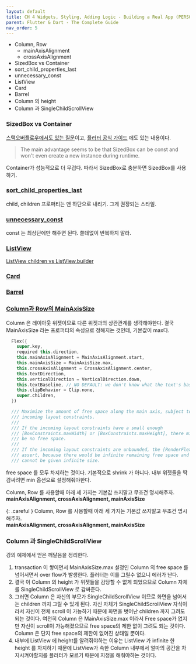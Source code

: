 ```yaml
---
layout: default
title: CH 4 Widgets, Styling, Adding Logic - Building a Real App (PERSONAL EXPENSES APP) 
parent: Flutter & Dart - The Complete Guide
nav_order: 5
---
```


- Column, Row 
  - mainAxisAlignment
  - crossAxisAlignment
- SizedBox vs Container
- sort_child_properties_last
- unnecessary_const
- ListView
- Card
- Barrel
- Column 의 height
- Column 과 SingleChildScrollView

### SizedBox vs Container
[스택오버플로우에서도 있는 질문](https://stackoverflow.com/questions/55716322/flutter-sizedbox-vs-container-why-use-one-instead-of-the-other)이고,
[플러터 공식 가이드](https://dart-lang.github.io/linter/lints/sized_box_for_whitespace.html) 에도 있는 내용이다.

> The main advantage seems to be that SizedBox can be const and won't even create a new instance during runtime.

Container가 성능적으로 더 무겁다. 따라서 SizedBox로 충분하면 SizedBox를 사용하기.

### [sort_child_properties_last](https://dart-lang.github.io/linter/lints/sort_child_properties_last.html)
child, children 프로퍼티는 맨 하단으로 내리기. 그게 권장되는 스타일.

### [unnecessary_const](https://dart-lang.github.io/linter/lints/unnecessary_const.html)
const 는 최상단에만 해주면 된다. 쓸데없이 반복하지 말라.

### [ListView](https://www.youtube.com/watch?v=KJpkjHGiI5A)
[ListView children vs ListView.builder](https://velog.io/@juni416/ListView-vs-ListView.builder-%EC%B0%A8%EC%9D%B4%EC%A0%90)

### [Card](https://www.youtube.com/watch?v=5lpMnWvrwGs)

### [Barrel](https://maruf-hassan.medium.com/handling-flutter-imports-like-a-pro-8ac128f0a6fd)

### [Column과 Row의 MainAxisSize](https://stackoverflow.com/questions/42257668/the-equivalent-of-wrap-content-and-match-parent-in-flutter)
Column 은 레이아웃 위젯이므로 다른 위젯과의 상관관계를 생각해야한다. 결국 MainAxisSize 라는 프로퍼티의 속성으로 정해지는 것인데,
기본값이 max다.
```dart
  Flex({
    super.key,
    required this.direction,
    this.mainAxisAlignment = MainAxisAlignment.start,
    this.mainAxisSize = MainAxisSize.max,
    this.crossAxisAlignment = CrossAxisAlignment.center,
    this.textDirection,
    this.verticalDirection = VerticalDirection.down,
    this.textBaseline, // NO DEFAULT: we don't know what the text's baseline should be
    this.clipBehavior = Clip.none,
    super.children,
  })
```
```dart
  /// Maximize the amount of free space along the main axis, subject to the
  /// incoming layout constraints.
  ///
  /// If the incoming layout constraints have a small enough
  /// [BoxConstraints.maxWidth] or [BoxConstraints.maxHeight], there might still
  /// be no free space.
  ///
  /// If the incoming layout constraints are unbounded, the [RenderFlex] will
  /// assert, because there would be infinite remaining free space and boxes
  /// cannot be given infinite size.
```

free space 를 모두 차지하는 것이다. 기본적으로 shrink 가 아니다. 내부 위젯들을 딱 감싸려면 min 옵션으로 설정해줘야한다.

Column, Row 를 사용할때 아래 세 가지는 기본값 쓰지말고 무조건 명시해주자.
<b>mainAxisAlignment, crossAxisAlignment, mainAxisSize</b>

{: .careful }
Column, Row 를 사용할때 아래 세 가지는 기본값 쓰지말고 무조건 명시해주자.<br>
<b>mainAxisAlignment, crossAxisAlignment, mainAxisSize</b>

### Column 과 SingleChildScrollView
강의 예제에서 얻은 깨달음을 정리한다.

1. transaction 이 쌓이면서 MainAxisSize.max 설정인 Column 의 free space 를 넘어서면서 over flow가 발생한다.
   플러터는 이를 그릴수 없으니 에러가 난다.
2. 결국 이 Column 의 height 가 위젯들을 감당할 수 없게 되었으므로 Column 자체를 SingleChildScrollView 로 감싸준다.
3. 그러면 Column 은 자신의 부모가 SingleChildScrollView 이므로 화면을 넘어서는 children 까지 그릴 수 있게 된다.
자신 자체가 SingleChildScrollView 자식이라서 자신이 전체 scroll 이 가능하기 때문에 화면을 벗어난 children 까지 그려도 되는 것이다.
여전히 Column 은 MainAxisSize.max 이라서 Free space가 없지만 자신이 scroll이 가능해졌으므로 free space의 제한 없이 그려도 되는 것이다.
Column 은 단지 free space의 제한이 없어진 상태일 뿐이다.
4. 내부에 ListView 에 height를 알려줘야하는 이유는 ListView 가 infinite 한 height 를 차지하기 때문에 ListView가 속한 Column 내부에서 얼마의 공간을
차지시켜야할지를 플러터가 모르기 때문에 지정을 해줘야하는 것이다.

